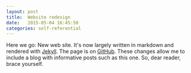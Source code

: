 ```yaml
---
layout: post
title:  Website redesign
date:   2015-05-04 16:45:50
categories: self-referential
---
```


Here we go: New web site. It's now largely written in markdown and rendered with [Jekyll](http://www.jekyllrb.com). The page is on [GitHub](http://www.github.com). These changes allow me to include a blog with informative posts such as this one. So, dear reader, brace yourself.
